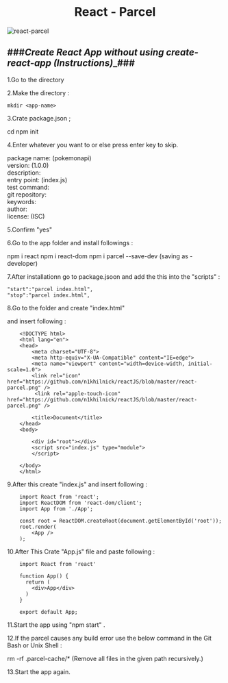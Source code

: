 <h1 align="center">
    React - Parcel
</h1>

![react-parcel](https://cdn-images-1.medium.com/max/2000/1*gCNh33wfDRiSaBc_qv4h7g.png)

###___Create React App  without using create-react-app (Instructions)____###
-----------------------------------------------------------------------------

1.Go to the <react-app> directory

2.Make the directory :

    mkdir <app-name>

3.Crate package.json ;

  cd  <app-name>
  npm init
  
4.Enter whatever you want to or else press enter key to skip.

package name: (pokemonapi) <br>
version: (1.0.0) <br>
description: <App-Description> <br>
entry point: (index.js) <br>
test command: <br>
git repository:<br>
keywords:<br>
author: <Your-Name> <br>
license: (ISC)

5.Confirm "yes" 

6.Go to the app folder and install followings :

 npm i react
 npm i react-dom
 npm i parcel --save-dev          (saving as -developer)
 
 

7.After installationn go to package.jsoon and add the this into the "scripts" :

	"start":"parcel index.html",
	"stop":"parcel index.html",

 
8.Go to the <app-name> folder and create "index.html"

and insert following :


		<!DOCTYPE html>
		<html lang="en">
		<head>
			<meta charset="UTF-8">
			<meta http-equiv="X-UA-Compatible" content="IE=edge">
			<meta name="viewport" content="width=device-width, initial-scale=1.0">
 			<link rel="icon" href="https://github.com/n1khilnick/reactJS/blob/master/react-parcel.png" />
			 <link rel="apple-touch-icon" href="https://github.com/n1khilnick/reactJS/blob/master/react-parcel.png" />

			<title>Document</title>
		</head>
		<body>

			<div id="root"></div>
			<script src="index.js" type="module">
			</script>
			
		</body>
		</html>
	
	
9.After this create "index.js" and insert following :

		import React from 'react';
		import ReactDOM from 'react-dom/client';
		import App from './App';

		const root = ReactDOM.createRoot(document.getElementById('root'));
		root.render(
			<App />
		);




10.After This Crate "App.js" file  and paste following :

		import React from 'react'

		function App() {
		  return (
			<div>App</div>
		  )
		}

		export default App;
		
		
11.Start the app using "npm start" .

12.If the parcel causes any build error use the below command in the Git Bash or Unix Shell :

  rm -rf .parcel-cache/*            (Remove all files in the given path recursively.)
  
  
13.Start the app again.
